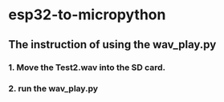 # esp32-to-micropython

## The instruction of using the wav_play.py
### 1. Move the Test2.wav into the SD card.
### 2. run the wav_play.py 
